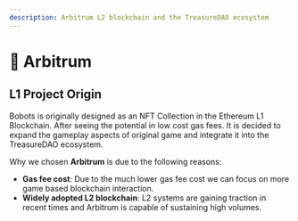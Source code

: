 ```yaml
---
description: Arbitrum L2 blockchain and the TreasureDAO ecosystem
---
```


# 🚧 Arbitrum

## L1 Project Origin

Bobots is originally designed as an NFT Collection in the Ethereum L1 Blockchain. After seeing the potential in low cost gas fees. It is decided to expand the gameplay aspects of original game and integrate it into the TreasureDAO ecosystem.

Why we chosen **Arbitrum** is due to the following reasons:

* **Gas fee cost**: Due to the much lower gas fee cost we can focus on more game based blockchain interaction.
* **Widely adopted L2 blockchain**: L2 systems are gaining traction in recent times and Arbitrum is capable of sustaining high volumes.


